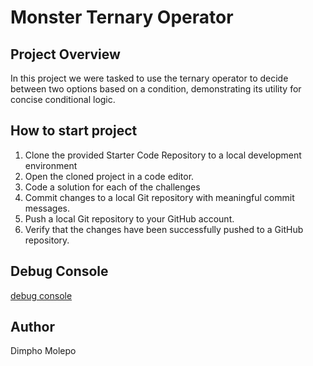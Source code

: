 # Monster Ternary Operator

## Project Overview

In this project we were tasked to use the ternary operator to decide between two options based on a condition, demonstrating its utility for concise conditional logic.

## How to start project

1. Clone the provided Starter Code Repository to a local development environment
2. Open the cloned project in a code editor.
3. Code a solution for each of the challenges
4. Commit changes to a local Git repository with meaningful commit messages.
5. Push a local Git repository to your GitHub account.
6. Verify that the changes have been successfully pushed to a GitHub repository.

## Debug Console 
[debug console](image.png)

## Author
Dimpho Molepo